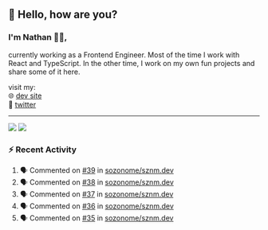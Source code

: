 ## 👋 Hello, how are you? 

### I'm Nathan 👨‍💻,

currently working as a Frontend Engineer. Most of the time I work with React and TypeScript. In the other time, I work on my own fun projects and share some of it here.

visit my:<br/>
🌐 [dev site](https://sznm.dev)<br/>
🦜 [twitter](https://twitter.com/sozonome)

---

![](https://komarev.com/ghpvc/?username=sozonome&color=orange)
![](https://hit.yhype.me/github/profile?user_id=17046154)

### :zap: Recent Activity

<!--START_SECTION:activity-->
1. 🗣 Commented on [#39](https://github.com/sozonome/sznm.dev/issues/39) in [sozonome/sznm.dev](https://github.com/sozonome/sznm.dev)
2. 🗣 Commented on [#38](https://github.com/sozonome/sznm.dev/issues/38) in [sozonome/sznm.dev](https://github.com/sozonome/sznm.dev)
3. 🗣 Commented on [#37](https://github.com/sozonome/sznm.dev/issues/37) in [sozonome/sznm.dev](https://github.com/sozonome/sznm.dev)
4. 🗣 Commented on [#36](https://github.com/sozonome/sznm.dev/issues/36) in [sozonome/sznm.dev](https://github.com/sozonome/sznm.dev)
5. 🗣 Commented on [#35](https://github.com/sozonome/sznm.dev/issues/35) in [sozonome/sznm.dev](https://github.com/sozonome/sznm.dev)
<!--END_SECTION:activity-->

